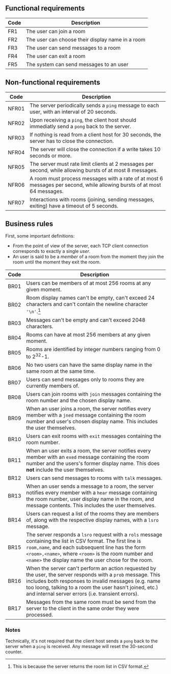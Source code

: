 ## Functional requirements

| Code | Description |
| ---- | ----------- |
| FR1  | The user can join a room |
| FR2  | The user can choose their display name in a room |
| FR3  | The user can send messages to a room |
| FR4  | The user can exit a room |
| FR5  | The system can send messages to an user |

## Non-functional requirements

| Code  | Description |
| ----  | ----------- |
| NFR01 | The server periodically sends a `ping` message to each user, with an interval of 20 seconds. |
| NFR02 | Upon receiving a `ping`, the client host should immediatly send a `pong` back to the server. |
| NFR03 | If nothing is read from a client host for 30 seconds, the server has to close the connection. |
| NFR04 | The server will close the connection if a write takes 10 seconds or more. |
| NFR05 | The server must rate limit clients at 2 messages per second, while allowing bursts of at most 8 messages. |
| NFR06 | A room must process messages with a rate of at most 6 messages per second, while allowing bursts of at most 64 messages. |
| NFR07 | Interactions with rooms (joining, sending messages, exiting) have a timeout of 5 seconds. |

## Business rules

First, some important definitions:
- From the point of view of the server, each TCP client connection corresponds to exactly a single _user_.
- An user is said to be a _member_ of a room from the moment they join the room until the moment they exit the room.

| Code | Description |
| ---- | ----------- |
| BR01 | Users can be members of at most 256 rooms at any given moment. |
| BR02 | Room display names can't be empty, can't exceed 24 characters and can't contain the newline character `'\n'`.[^1] |
| BR03 | Messages can't be empty and can't exceed 2048 characters. |
| BR04 | Rooms can have at most 256 members at any given moment. |
| BR05 | Rooms are identified by integer numbers ranging from 0 to 2<sup>32</sup>-1. |
| BR06 | No two users can have the same display name in the same room at the same time. |
| BR07 | Users can send messages only to rooms they are currently members of. |
| BR08 | Users can join rooms with `join` messages containing the room number and the chosen display name. |
| BR09 | When an user joins a room, the server notifies every member with a `jned` message containing the room number and user's chosen display name. This includes the user themselves. |
| BR10 | Users can exit rooms with `exit` messages containing the room number. |
| BR11 | When an user exits a room, the server notifies every member with an `exed` message containing the room number and the users's former display name. This does **not** include the user themselves. |
| BR12 | Users can send messages to rooms with `talk` messages. |
| BR13 | When an user sends a message to a room, the server notifies every member with a `hear` message containing the room number, user display name in the room, and message contents. This includes the user themselves. |
| BR14 | Users can request a list of the rooms they are members of, along with the respective display names, with a `lsro` message. |
| BR15 | The server responds a `lsro` request with a `rols` message containing the list in CSV format. The first line is `room,name`, and each subsequent line has the form `<room>,<name>`, where `<room>` is the room number and `<name>` the display name the user chose for the room. |
| BR16 | When the server can't perform an action requested by the user, the server responds with a `prob` message. This includes both responses to invalid messages (e.g. name too loong, talking to a room the user hasn't joined, etc.) and internal server errors (i.e. transient errors).|
| BR17 | Messages from the same room must be send from the server to the client in the same order they were processed. |

[^1]: This is because the server returns the room list in CSV format.

### Notes

Technically, it's not required that the client host sends a `pong` back to the server when a `ping` is received.
Any message will reset the 30-second counter.
